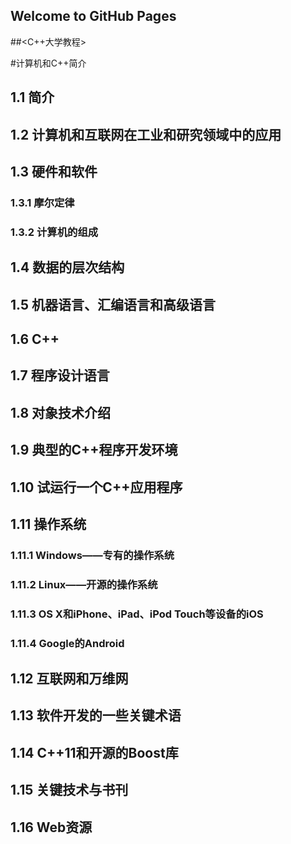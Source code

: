 ## Welcome to GitHub Pages

##<C++大学教程>

#计算机和C++简介
## 1.1 简介
## 1.2 计算机和互联网在工业和研究领域中的应用
## 1.3 硬件和软件
### 1.3.1 摩尔定律
### 1.3.2 计算机的组成
## 1.4 数据的层次结构
## 1.5 机器语言、汇编语言和高级语言
## 1.6 C++
## 1.7 程序设计语言
## 1.8 对象技术介绍
## 1.9 典型的C++程序开发环境
## 1.10 试运行一个C++应用程序
## 1.11 操作系统
### 1.11.1 Windows——专有的操作系统
### 1.11.2   Linux——开源的操作系统
### 1.11.3 OS X和iPhone、iPad、iPod Touch等设备的iOS
### 1.11.4 Google的Android
## 1.12 互联网和万维网
## 1.13 软件开发的一些关键术语
## 1.14 C++11和开源的Boost库
## 1.15 关键技术与书刊
## 1.16 Web资源
